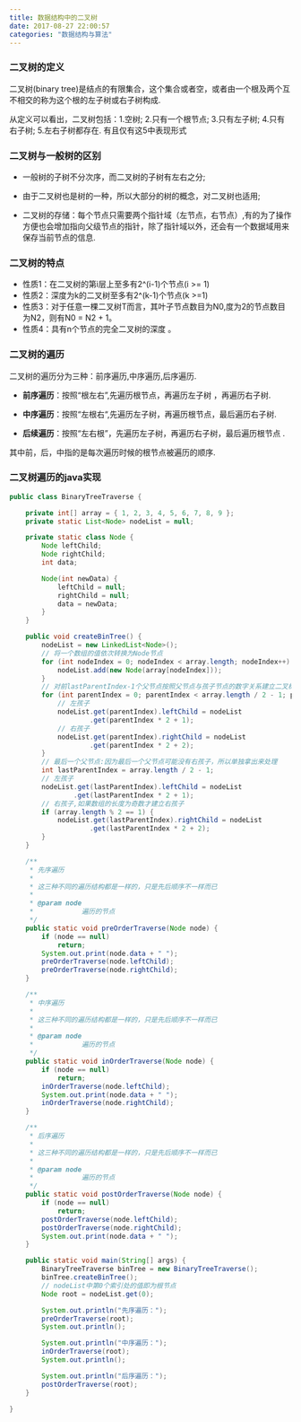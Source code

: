 ```yaml
---
title: 数据结构中的二叉树
date: 2017-08-27 22:00:57
categories: "数据结构与算法"
---
```


### 二叉树的定义

二叉树(binary tree)是结点的有限集合，这个集合或者空，或者由一个根及两个互不相交的称为这个根的左子树或右子树构成.

从定义可以看出，二叉树包括：1.空树; 2.只有一个根节点; 3.只有左子树;  4.只有右子树;  5.左右子树都存在. 有且仅有这5中表现形式

### 二叉树与一般树的区别

* 一般树的子树不分次序，而二叉树的子树有左右之分;

* 由于二叉树也是树的一种，所以大部分的树的概念，对二叉树也适用;

* 二叉树的存储：每个节点只需要两个指针域（左节点，右节点）,有的为了操作方便也会增加指向父级节点的指针，除了指针域以外，还会有一个数据域用来保存当前节点的信息.

<!--more-->

### 二叉树的特点

* 性质1：在二叉树的第i层上至多有2^(i-1)个节点(i >= 1)
* 性质2：深度为k的二叉树至多有2^(k-1)个节点(k >=1)
* 性质3：对于任意一棵二叉树T而言，其叶子节点数目为N0,度为2的节点数目为N2，则有N0 = N2 + 1。
* 性质4：具有n个节点的完全二叉树的深度 。

### 二叉树的遍历

二叉树的遍历分为三种：前序遍历,中序遍历,后序遍历.

* **前序遍历**：按照“根左右”,先遍历根节点，再遍历左子树 ，再遍历右子树.

* **中序遍历**：按照“左根右“,先遍历左子树，再遍历根节点，最后遍历右子树.

* **后续遍历**：按照“左右根”，先遍历左子树，再遍历右子树，最后遍历根节点 .

其中前，后，中指的是每次遍历时候的根节点被遍历的顺序.

### 二叉树遍历的java实现

```java
public class BinaryTreeTraverse {

	private int[] array = { 1, 2, 3, 4, 5, 6, 7, 8, 9 };
	private static List<Node> nodeList = null;

	private static class Node {
		Node leftChild;
		Node rightChild;
		int data;

		Node(int newData) {
			leftChild = null;
			rightChild = null;
			data = newData;
		}
	}

	public void createBinTree() {
		nodeList = new LinkedList<Node>();
		// 将一个数组的值依次转换为Node节点
		for (int nodeIndex = 0; nodeIndex < array.length; nodeIndex++) {
			nodeList.add(new Node(array[nodeIndex]));
		}
		// 对前lastParentIndex-1个父节点按照父节点与孩子节点的数字关系建立二叉树
		for (int parentIndex = 0; parentIndex < array.length / 2 - 1; parentIndex++) {
			// 左孩子
			nodeList.get(parentIndex).leftChild = nodeList
					.get(parentIndex * 2 + 1);
			// 右孩子
			nodeList.get(parentIndex).rightChild = nodeList
					.get(parentIndex * 2 + 2);
		}
		// 最后一个父节点:因为最后一个父节点可能没有右孩子，所以单独拿出来处理
		int lastParentIndex = array.length / 2 - 1;
		// 左孩子
		nodeList.get(lastParentIndex).leftChild = nodeList
				.get(lastParentIndex * 2 + 1);
		// 右孩子,如果数组的长度为奇数才建立右孩子
		if (array.length % 2 == 1) {
			nodeList.get(lastParentIndex).rightChild = nodeList
					.get(lastParentIndex * 2 + 2);
		}
	}

	/**
	 * 先序遍历
	 *
	 * 这三种不同的遍历结构都是一样的，只是先后顺序不一样而已
	 *
	 * @param node
	 *            遍历的节点
	 */
	public static void preOrderTraverse(Node node) {
		if (node == null)
			return;
		System.out.print(node.data + " ");
		preOrderTraverse(node.leftChild);
		preOrderTraverse(node.rightChild);
	}

	/**
	 * 中序遍历
	 *
	 * 这三种不同的遍历结构都是一样的，只是先后顺序不一样而已
	 *
	 * @param node
	 *            遍历的节点
	 */
	public static void inOrderTraverse(Node node) {
		if (node == null)
			return;
		inOrderTraverse(node.leftChild);
		System.out.print(node.data + " ");
		inOrderTraverse(node.rightChild);
	}

	/**
	 * 后序遍历
	 *
	 * 这三种不同的遍历结构都是一样的，只是先后顺序不一样而已
	 *
	 * @param node
	 *            遍历的节点
	 */
	public static void postOrderTraverse(Node node) {
		if (node == null)
			return;
		postOrderTraverse(node.leftChild);
		postOrderTraverse(node.rightChild);
		System.out.print(node.data + " ");
	}

	public static void main(String[] args) {
		BinaryTreeTraverse binTree = new BinaryTreeTraverse();
		binTree.createBinTree();
		// nodeList中第0个索引处的值即为根节点
		Node root = nodeList.get(0);

		System.out.println("先序遍历：");
		preOrderTraverse(root);
		System.out.println();

		System.out.println("中序遍历：");
		inOrderTraverse(root);
		System.out.println();

		System.out.println("后序遍历：");
		postOrderTraverse(root);
	}

}
```
